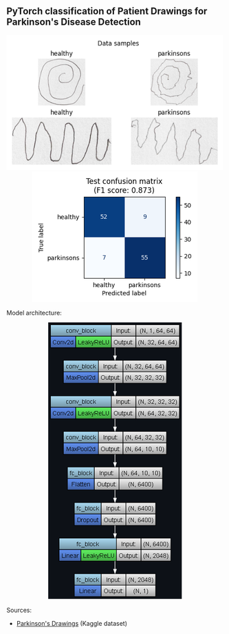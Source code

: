 ## PyTorch classification of Patient Drawings for Parkinson's Disease Detection

<p align="center">
	<img src="images/data_samples.png"/>
	<br/>
	<img src="images/test_confusion_matrix.png"/>
</p>

Model architecture:

<p align="center">
	<img src="images/model_architecture.png"/>
</p>

Sources:
- [Parkinson's Drawings](https://www.kaggle.com/datasets/kmader/parkinsons-drawings) (Kaggle dataset)
